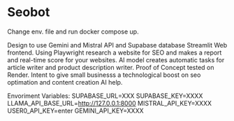# Seobot

Change env. file and run docker compose up.

Design to use Gemini and Mistral API and Supabase database Streamlit Web frontend. Using Playwright research a website for SEO and makes a report and real-time score for your websites. AI model creates automatic tasks for article writer and product description writer. Proof of Concept tested on Render. Intent to give small businesss a technological boost on seo optimation and content creation AI help.

Envoriment Variables:
SUPABASE_URL=XXX
SUPABASE_KEY=XXXX
LLAMA_API_BASE_URL=http://127.0.0.1:8000
MISTRAL_API_KEY=XXXX
USER0_API_KEY=enter
GEMINI_API_KEY=XXXX
